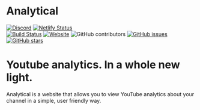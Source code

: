 # Analytical


[![Discord](https://canary.discordapp.com/api/guilds/752941423153774674/widget.png)](https://discord.themorningcompany.net)
[![Netlify Status](https://api.netlify.com/api/v1/badges/467ff075-7f07-4ac7-9f6a-7a388c4b5239/deploy-status)](https://app.netlify.com/sites/analytical-website/deploys)  
[![Build Status](https://travis-ci.org/TheMorningCompany/analytical-website.svg?branch=master)](https://travis-ci.org/TheMorningCompany/analytical-website)
[![Website](https://img.shields.io/website?url=https%3A%2F%2Fanalytical.themorningcompany.net)](https://analytical.themorningcompany.net)
![GitHub contributors](https://img.shields.io/github/contributors/TheMorningCompany/analytical-website)
[![GitHub issues](https://img.shields.io/github/issues/TheMorningCompany/analytical-website)](https://github.com/TheMorningCompany/analytical-website/issues)
[![GitHub stars](https://img.shields.io/github/stars/TheMorningCompany/analytical-website)](https://github.com/TheMorningCompany/analytical-website/stargazers)

# Youtube analytics. In a whole new light.
Analytical is a website that allows you to view YouTube analytics about your channel in a simple, user friendly way.
